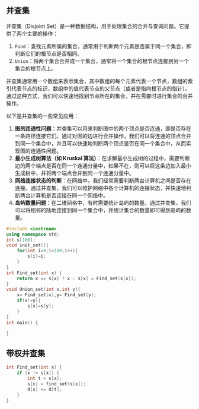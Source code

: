 ## 并查集

并查集（Disjoint Set）是一种数据结构，用于处理集合的合并与查询问题。它提供了两个主要的操作：

1. `Find`：查找元素所属的集合，通常用于判断两个元素是否属于同一个集合，即判断它们的根节点是否相同。
2. `Union`：将两个集合合并成一个集合，通常将一个集合的根节点连接到另一个集合的根节点上。

并查集通常用一个数组来表示集合，其中数组的每个元素代表一个节点，数组的索引代表节点的标识，数组中的值代表节点的父节点（或者是指向根节点的指针）。通过这种方式，我们可以快速地找到节点所在的集合，并在需要时进行集合的合并操作。

以下是并查集的一些常见应用：

1. **图的连通性问题**：并查集可以用来判断图中的两个顶点是否连通，即是否存在一条路径连接它们。通过对图的边进行合并操作，我们可以将连通的顶点合并到同一个集合中，并且可以快速地判断两个顶点是否在同一个集合中，从而实现图的连通性问题。
2. **最小生成树算法（如 Kruskal 算法）**：在求解最小生成树的过程中，需要判断边的两个端点是否在同一个连通分量中，如果不在，则可以将这条边加入最小生成树中，并将两个端点合并到同一个连通分量中。
3. **网络连接状态的判断**：在网络中，我们经常需要判断两台计算机之间是否存在连接。通过并查集，我们可以维护网络中各个计算机的连接状态，并快速地判断两台计算机是否连接在同一个网络中。
4. **岛屿数量问题**：在二维网格中，有时需要统计岛屿的数量。通过并查集，我们可以将相邻的陆地连接到同一个集合中，并统计集合的数量即可得到岛屿的数量。

```c++
#include <iostream>
using namespace std;
int s[100];
void init_set(){
    for(int i=0;i<100;i++){
        s[i]=i;
    }
}
int Find_set(int x) {
    return x == s[x] ? x : s[x] = Find_set(s[x]);
}
void Union_set(int x,int y){
    x= Find_set(x),y= Find_set(y);
    if(x!=y){
        s[x]=s[y];
    }
}
int main() {

}
```

## 带权并查集

```c++
int Find_set(int x) {
    if (x != s[x]) {
        int t = s[x];
        s[x] = find_set(s[x]);
        d[x] += d[t];
    }
}
```